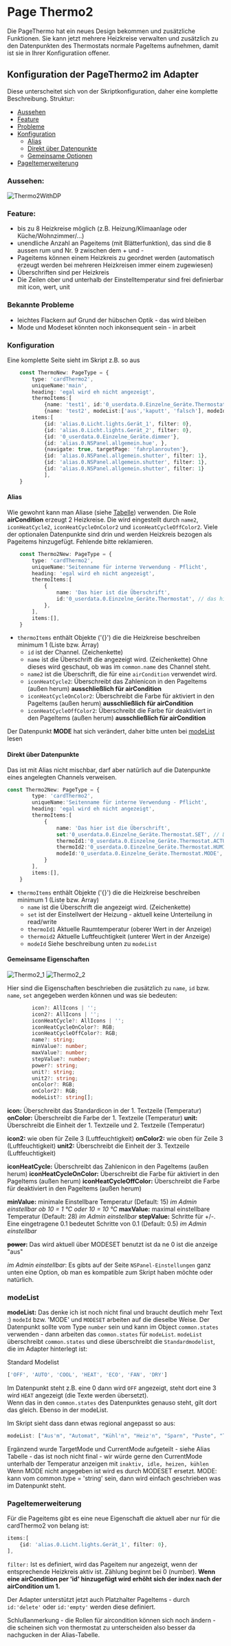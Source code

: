 # Page Thermo2  
  
Die PageThermo hat ein neues Design bekommen und zusätzliche Funktionen. Sie kann jetzt mehrere Heizkreise verwalten und zusätzlich zu den Datenpunkten des Thermostats normale PageItems aufnehmen, damit ist sie in Ihrer Konfiguratiion offener.

## Konfiguration der PageThermo2 im Adapter
Diese unterscheitet sich von der Skriptkonfiguration, daher eine komplette Beschreibung.
Struktur:
- [Aussehen](#aussehen)
- [Feature](#feature)
- [Probleme](#bekannte-probleme)
- [Konfiguration](#konfiguration)
    - [Alias](#alias)
    - [Direkt über Datenpunkte](#direkt-über-datenpunkte)
    - [Gemeinsame Optionen](#gemeinsame-eigenschaften)
- [PageItemerweiterung](#pageitemerweiterung) 

### Aussehen: 
 <img alt='Thermo2WithDP' src='../Pictures/PageThermo2/Thermo2MitDatenpunkten.png'>

### Feature:

- bis zu 8 Heizkreise möglich (z.B. Heizung/Klimaanlage oder Küche/Wohnzimmer/...)
- unendliche Anzahl an Pageitems (mit Blätterfunktion), das sind die 8 aussen rum und Nr. 9 zwischen dem + und -
- Pageitems können einem Heizkreis zu geordnet werden (automatisch erzeugt werden bei mehreren Heizkreisen immer einem zugewiesen)
- Überschriften sind per Heizkreis
- Die Zeilen ober und unterhalb der Einstelltemperatur sind frei definierbar mit icon, wert, unit

### Bekannte Probleme
- leichtes Flackern auf Grund der hübschen Optik - das wird bleiben
- Mode und Modeset könnten noch inkonsequent sein - in arbeit

### Konfiguration
Eine komplette Seite sieht im Skript z.B. so aus 

```typescript
    const ThermoNew: PageType = {
        type: 'cardThermo2',
        uniqueName:'main',
        heading: 'egal wird eh nicht angezeigt',
        thermoItems:[
            {name: 'test1', id:'0_userdata.0.Einzelne_Geräte.Thermostat'},
            {name: 'test2', modeList:['aus','kaputt', 'falsch'], modeId:'0_userdata.0.Einzelne_Geräte.Thermostat.MODE' ,iconHeatCycle:'home', iconHeatCycleOffColor:Red, thermoId1:'0_userdata.0.Einzelne_Geräte.Thermostat.ACTUAL', set:'0_userdata.0.Einzelne_Geräte.Thermostat.SET', thermoId2:'0_userdata.0.Einzelne_Geräte.Thermostat.HUMIDITY'}],
        items:[
            {id: 'alias.0.Licht.lights.Gerät_1', filter: 0},
            {id: 'alias.0.Licht.lights.Gerät_2', filter: 0},
            {id: '0_userdata.0.Einzelne_Geräte.dimmer'},
            {id: 'alias.0.NSPanel.allgemein.hue', },
            {navigate: true, targetPage: 'fahrplanrouten'},
            {id: 'alias.0.NSPanel.allgemein.shutter', filter: 1},
            {id: 'alias.0.NSPanel.allgemein.shutter', filter: 1},
            {id: 'alias.0.NSPanel.allgemein.shutter', filter: 1}
            ],
    }
```

#### Alias
Wie gewohnt kann man Aliase (siehe [Tabelle](ALIAS)) verwenden. Die Role **airCondition** erzeugt 2 Heizkreise. Die wird eingestellt durch `name2`, `iconHeatCycle2`, `iconHeatCycleOnColor2` und `iconHeatCycleOffColor2`. Viele der optionalen Datenpunkte sind drin und werden Heizkreis bezogen als Pageitems hinzugefügt. Fehlende bitte reklamieren.
```typescript
    const Thermo2New: PageType = {
        type: 'cardThermo2',
        uniqueName:'Seitenname für interne Verwendung - Pflicht',
        heading: 'egal wird eh nicht angezeigt',
        thermoItems:[
            {
                name: 'Das hier ist die Überschrift', 
                id:'0_userdata.0.Einzelne_Geräte.Thermostat', // das hier ist der Channel, Device oder Folder
            },
        ],
        items:[],
    }
```
- `thermoItems` enthält Objekte ('{}') die die Heizkreise beschreiben minimum 1 (Liste bzw. Array)
  - `id` ist der Channel. (Zeichenkette)
  - `name` ist die Überschrift die angezeigt wird. (Zeichenkette) Ohne dieses wird geschaut, ob was im `common.name` des Channel steht.
  - `name2` ist die Überschrift, die für eine `airCondition` verwendet wird.
  - `iconHeatCycle2`: Überschreibt das Zahlenicon in den PageItems (außen herum) **ausschließlich für airCondition**
  - `iconHeatCycleOnColor2`: Überschreibt die Farbe für aktiviert in den PageItems (außen herum)  **ausschließlich für airCondition**
  - `iconHeatCycleOffColor2`: Überschreibt die Farbe für deaktiviert in den PageItems (außen herum)  **ausschließlich für airCondition**

Der Datenpunkt **MODE** hat sich verändert, daher bitte unten bei [modeList](#modelist) lesen

#### Direkt über Datenpunkte
Das ist mit Alias nicht mischbar, darf aber natürlich auf die Datenpunkte eines angelegten Channels verweisen. 
```typescript
const Thermo2New: PageType = {
        type: 'cardThermo2',
        uniqueName:'Seitenname für interne Verwendung - Pflicht',
        heading: 'egal wird eh nicht angezeigt',
        thermoItems:[
            {
                name: 'Das hier ist die Überschrift', 
                set:'0_userdata.0.Einzelne_Geräte.Thermostat.SET', // Der Einstellwert der Heizung
                thermoId1:'0_userdata.0.Einzelne_Geräte.Thermostat.ACTUAL', // Aktuelle Raumtemperatur (oberer Wert in der Anzeige)
                thermoId2:'0_userdata.0.Einzelne_Geräte.Thermostat.HUMIDITY', // Aktuelle Luftfeuchtigkeit (unterer Wert in der Anzeige)
                modeId:'0_userdata.0.Einzelne_Geräte.Thermostat.MODE', // Textfeld unterhalb der Werte - kein Zeichenkettendatenpunkt 
            }
        ],
        items:[],
    }
```
- `thermoItems` enthält Objekte ('{}') die die Heizkreise beschreiben minimum 1 (Liste bzw. Array)
  - `name` ist die Überschrift die angezeigt wird. (Zeichenkette)
  - `set` ist der Einstellwert der Heizung - aktuell keine Unterteilung in read/write
  - `thermoId1` Aktuelle Raumtemperatur (oberer Wert in der Anzeige)
  - `thermoid2` Aktuelle Luftfeuchtigkeit (unterer Wert in der Anzeige)
  - `modeId` Siehe beschreibung unten zu `modeList`

#### Gemeinsame Eigenschaften

<img alt='Thermo2_1' src='../Pictures/PageThermo2/Thermo2_1.png'>
<img alt='Thermo2_2' src='../Pictures/PageThermo2/Thermo2_2.png'>

Hier sind die Eigenschaften beschrieben die zusätzlich zu `name`, `id` bzw. `name`, `set` angegeben werden können und was sie bedeuten:

```typescript
        icon?: AllIcons | '';
        icon2?: AllIcons | '';
        iconHeatCycle?: AllIcons | ''; 
        iconHeatCycleOnColor?: RGB;
        iconHeatCycleOffColor?: RGB;     
        name?: string;
        minValue?: number;
        maxValue?: number;
        stepValue?: number;
        power?: string;
        unit?: string;
        unit2?: string;
        onColor?: RGB;
        onColor2?: RGB;
        modeList?: string[];
```

**icon:** Überschreibt das Standardicon in der 1. Textzeile (Temperatur)
**onColor:** Überschreibt die Farbe  der 1. Textzeile (Temperatur)
**unit:** Überschreibt die Einheit  der 1. Textzeile und 2. Textzeile (Temperatur) 

**icon2:** wie oben für Zeile 3 (Luftfeuchtigkeit)
**onColor2:**  wie oben für Zeile 3 (Luftfeuchtigkeit)
**unit2:** Überschreibt die Einheit  der 3. Textzeile (Luftfeuchtigkeit)

**iconHeatCycle:** Überschreibt das Zahlenicon in den PageItems (außen herum)
**iconHeatCycleOnColor:** Überschreibt die Farbe für aktiviert in den PageItems (außen herum) 
**iconHeatCycleOffColor:** Überschreibt die Farbe für deaktiviert in den PageItems (außen herum) 

**minValue:** minimale Einstellbare Temperatur (Default: 15) *im Admin einstellbar ob 10 = 1 °C oder 10 = 10 °C*
**maxValue:** maximal einstellbare Temperatur (Default: 28) *im Admin einstellbar*
**stepValue:** Schritte für +/-. Eine eingetragene 0.1 bedeutet Schritte von 0.1 (Default: 0.5)  *im Admin einstellbar*

**~~power~~:** Das wird aktuell über MODESET benutzt ist da ne 0 ist die anzeige "aus"

*im Admin einstellbar*: Es gibts auf der Seite `NSPanel-Einstellungen` ganz unten eine Option, ob man es kompatible zum Skript haben möchte oder natürlich.

### modeList 
**modeList:** Das denke ich ist noch nicht final und braucht deutlich mehr Text :)
`modeId` bzw. 'MODE' und `MODESET` arbeiten auf die dieselbe Weise. Der Datenpunkt sollte vom Type `number` sein und kann im Object `common.states` verwenden - dann arbeiten das `common.states` für `modeList`.
`modeList` überschreibt `common.states` und diese überschreibt die `Standardmodelist`, die im Adapter hinterlegt ist:  
  
Standard Modelist
```typescript
['OFF', 'AUTO', 'COOL', 'HEAT', 'ECO', 'FAN', 'DRY']
```
Im Datenpunkt steht z.B. eine 0 dann wird `OFF` angezeigt, steht dort eine 3 wird `HEAT` angezeigt (die Texte werden übersetzt).  
Wenn das in den `common.states` des Datenpunktes genauso steht, gilt dort das gleich. Ebenso in der modeList.  

Im Skript sieht dass dann etwas regional angepasst so aus:
```typescript
modeList: ["Aus'm", "Automat", "Kühl'n", "Heiz'n", "Sparn", "Puste", "Trockn"],
```


Ergänzend wurde TargetMode und CurrentMode aufgeteilt - siehe Alias Tabelle - das ist noch nicht final - wir würde gerne den CurrentMode unterhalb der Temperatur anzeigen mit `inaktiv, idle, heizen, kühlen`
Wenn MODE nicht angegeben ist wird es durch MODESET ersetzt. 
MODE: kann vom common.type = 'string' sein, dann wird einfach geschrieben was im Datenpunkt steht.

### PageItemerweiterung
Für die Pageitems gibt es eine neue Eigenschaft die aktuell aber nur für die cardThermo2 von belang ist:
```typescript
items:[
    {id: 'alias.0.Licht.lights.Gerät_1', filter: 0},
],
```
`filter:` Ist es definiert, wird das Pageitem nur angezeigt, wenn der entsprechende Heizkreis aktiv ist. Zählung beginnt bei 0 (number). 
**Wenn eine airCondition per 'id' hinzugefügt wird erhöht sich der index nach der airCondition um 1.**

Der Adapter unterstützt jetzt auch Platzhalter PageItems - durch `id:'delete'` oder `id:'empty'` werden diese definiert.


Schlußanmerkung - die Rollen für aircondition können sich noch ändern - die scheinen sich von thermostat zu unterscheiden also besser da nachgucken in der Alias-Tabelle.  
